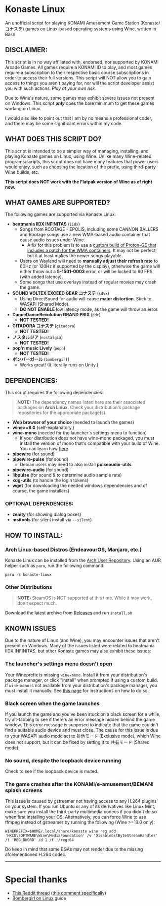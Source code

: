 # Konaste Linux

An unofficial script for playing KONAMI Amusement Game Station (Konaste/コナステ) games on Linux-based operating systems using Wine, written in Bash

## DISCLAIMER:

This script is in no way affiliated with, endorsed, nor supported by KONAMI Arcade Games. All games require a KONAMI ID to play, and most games require a subscription to their respective basic course subscriptions in order to access their full versions. This script will NOT allow you to gain access to things you aren't paying for, nor will the script developer assist you with such actions. *Play at your own risk.*

Due to Wine's nature, some games may exhibit severe issues not present on Windows. This script ***only*** does the bare minimum to get these games working on Linux.

I would also like to point out that I am by no means a professional coder, and there may be some significant errors within my code.

## WHAT DOES THIS SCRIPT DO?

This script is intended to be a simpler way of managing, installing, and playing Konaste games on Linux, using Wine. Unlike many Wine-related programs/scripts, this script does not have many features that power users would enjoy, such as choosing the location of the prefix, using third-party Wine builds, etc.

**This script does NOT work with the Flatpak version of Wine as of right now.**

## WHAT GAMES ARE SUPPORTED?

The following games are supported via Konaste Linux:

* **beatmania IIDX INFINITAS** (`iidx`)
  * Songs from ROOTAGE - EPOLIS, including some CANNON BALLERS and Rootage songs use a new WMA-based audio container that cause audio issues under Wine.
    * A fix for this problem is to use a [custom build of Proton-GE that includes a patch for the WMA containers](https://github.com/atty303/proton-ge-custom). It may not be perfect, but it at least makes the newer songs playable.
  * Users on Wayland will need to **manually adjust their refresh rate** to 60Hz (or 120Hz if supported by the display), otherwise the game will either throw out a **5-1501-0003** error, or will be locked to 60 FPS (with added latency).
  * Some songs that use overlays instead of regular movies may crash the game.
* **SOUND VOLTEX EXCEED GEAR コナステ** (`sdvx`)
  * Using DirectSound for audio will cause **major distortion**. Stick to WASAPI (Shared Mode).
  * **DO NOT ENABLE** low latency mode, as the game will throw an error.
* **DanceDanceRevolution GRAND PRIX** (`ddr`)
  * **NOT TESTED!**
* **GITADORA コナステ** (`gitadora`)
  * **NOT TESTED!**
* **ノスタルジア** (`nostalgia`)
  * **NOT TESTED!**
* **pop'n music Lively** (`popn`)
  * **NOT TESTED!**
* **ボンバーガール** (`bombergirl`)
  * Works great! (It literally runs on Unity.)

## DEPENDENCIES:

This script requires the following dependencies:

> **NOTE:** The dependency names listed here are their associated packages on **Arch Linux**. Check your distribution's package repositories for the appropriate package(s).

* **Web browser of your choice** (needed to launch the games)
* **wine>=9.0** (self-explanatory.)
* **wine-mono** (needed for the launcher's settings menu to function)
  * If your distribution does not have wine-mono packaged, you must install the version of mono that's compatible with your build of Wine. You can learn how [here](https://gitlab.winehq.org/wine/wine/-/wikis/Wine-Mono).
* **pipewire** (for sound)
* **pipewire-pulse** (for sound)
  * Debian users may need to also install **pulseaudio-utils**
* **pipewire-audio** (for sound)
* **libpulse** (for sound & to determine audio sample rate)
* **xdg-utils** (to handle the login tokens)
* **wget** (for downloading the needed windows dependencies and of course, the game installers)

### OPTIONAL DEPENDENCIES:

* **zenity** (for showing dialog boxes)
* **msitools** (for silent install via `--silent`)

## HOW TO INSTALL:

### Arch Linux-based Distros (EndeavourOS, Manjaro, etc.)

Konaste Linux can be installed from the [Arch User Repository](https://aur.archlinux.org/packages/konaste-linux). Using an AUR helper such as `paru`, run the following command:

```
paru -S konaste-linux
```

### Other Distributions

> **NOTE:** SteamOS is NOT supported at this time. While it may work, don't expect much.

Download the latest archive from [Releases](https://github.com/mizztgc/konaste-linux/releases) and run `install.sh`

## KNOWN ISSUES

Due to the nature of Linux (and Wine), you may encounter issues that aren't present on Windows. Many of the issues listed were related to beatmania IIDX INFINITAS, but other Konaste games may also exhibit these issues:

### The launcher's settings menu doesn't open

Your Wineprefix is missing `wine-mono`. Install it from your distribution's package manager, or click "install" when prompted if using a custom build. If `wine-mono` is not available from your distribution's package manager, you must install it manually. See [this page](https://gitlab.winehq.org/wine/wine/-/wikis/Wine-Mono) for instructions on how to do so.

### Black screen when the game launches

If you launch the game and you've been stuck on a black screen for a while, try alt-tabbing to see if there's an error message hidden behind the game window. This error message is supposed to indicate that the game couldn't find a suitable audio device and must close. The cause for this issue is due to your WASAPI audio mode set to 排他モード (Exclusive mode), which Wine does not support, but it can be fixed by setting it to 共有モード (Shared mode).

### No sound, despite the loopback device running

Check to see if the loopback device is muted.

### The game crashes after the KONAMI/e-amusement/BEMANI splash screens

This issue is caused by gstreamer not having access to any H.264 plugins on your system. If you run Ubuntu or any of its derivatives like Linux Mint, make sure you install the third-party multimedia codecs if you didn't do so when first installing your OS. Alternatively, you can force Wine to use ffmpeg instead of gstreamer by running the following (Wine >=10.0 only):

`WINEPREFIX=$HOME/.local/share/konaste wine reg add 'HKCU\SOFTWARE\Wine\MediaFoundation' /v 'DisableGstByteStreamHandler' /t 'REG_DWORD' /d 1 /f '/reg:64`

Do keep in mind that some BGAs may not render due to the missing aforementioned H.264 codec.

***

# Special thanks

* [This Reddit thread](https://www.reddit.com/r/bemani/comments/yardc2/anyone_run_their_konasute_infinitas_sdvx_etc/) [(this comment specifically)](https://www.reddit.com/r/bemani/comments/yardc2/comment/ke5z7mi/)
* [Bombergirl on Linux](https://rentry.org/bombergirl-linux) guide

